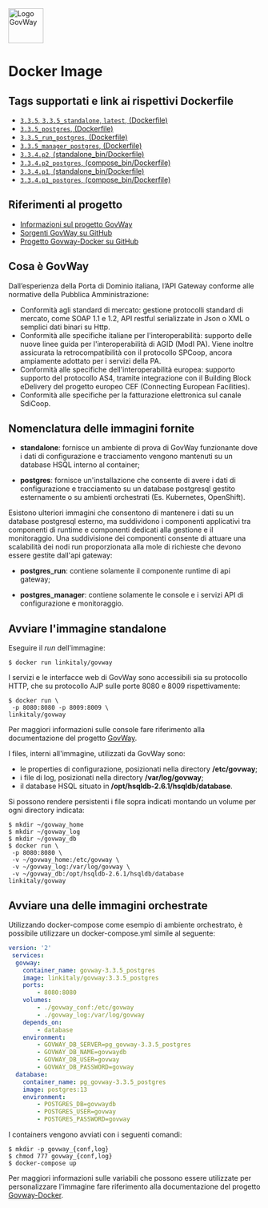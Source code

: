 <img height="70px" alt="Logo GovWay" src="https://govway.org/assets/images/gway_logo.svg">

# Docker Image


## Tags supportati e link ai rispettivi Dockerfile

* [`3.3.5`, `3.3.5_standalone`, `latest`, (Dockerfile)](https://github.com/link-it/govway-docker/blob/gw_3.3.5/govway/Dockerfile.govway)
* [`3.3.5_postgres`, (Dockerfile)](https://github.com/link-it/govway-docker/blob/gw_3.3.5/govway/Dockerfile.govway)
* [`3.3.5_run_postgres`, (Dockerfile)](https://github.com/link-it/govway-docker/blob/gw_3.3.5/govway/Dockerfile.govway)
* [`3.3.5_manager_postgres`, (Dockerfile)](https://github.com/link-it/govway-docker/blob/gw_3.3.5/govway/Dockerfile.govway)
* [`3.3.4.p2`, (standalone_bin/Dockerfile)](https://github.com/link-it/govway-docker/blob/gw_3.3.4.p2/standalone_bin/Dockerfile)
* [`3.3.4.p2_postgres`, (compose_bin/Dockerfile)](https://github.com/link-it/govway-docker/blob/gw_3.3.4.p2/compose_bin/Dockerfile)
* [`3.3.4.p1`, (standalone_bin/Dockerfile)](https://github.com/link-it/govway-docker/blob/gw_3.3.4.p1/standalone_bin/Dockerfile)
* [`3.3.4.p1_postgres`, (compose_bin/Dockerfile)](https://github.com/link-it/govway-docker/blob/gw_3.3.4.p1/compose_bin/Dockerfile)

## Riferimenti al progetto
* [Informazioni sul progetto GovWay](https://govway.org/)
* [Sorgenti GovWay su GitHub](https://github.com/link-it/govway)
* [Progetto Govway-Docker su GitHub](https://github.com/link-it/govway-docker)

## Cosa è GovWay
Dall’esperienza della Porta di Dominio italiana, l’API Gateway conforme alle normative della Pubblica Amministrazione:

* Conformità agli standard di mercato: gestione protocolli standard di mercato, come SOAP 1.1 e 1.2, API restful serializzate in Json o XML o semplici dati binari su Http.
* Conformità alle specifiche italiane per l'interoperabilità: supporto delle nuove linee guida per l'interoperabilità di AGID (ModI PA). Viene inoltre assicurata la retrocompatibilità con il protocollo SPCoop, ancora ampiamente adottato per i servizi della PA.
* Conformità alle specifiche dell'interoperabilità europea: supporto supporto del protocollo AS4, tramite integrazione con il Building Block eDelivery del progetto europeo CEF (Connecting European Facilities).
* Conformità alle specifiche per la fatturazione elettronica sul canale SdiCoop.



## Nomenclatura delle immagini fornite

- **standalone**: fornisce un ambiente di prova di GovWay funzionante dove i dati di configurazione e tracciamento vengono mantenuti su un database HSQL interno al container;

- **postgres**: fornisce un'installazione che consente di avere i dati di configurazione e tracciamento su un database postgresql gestito esternamente o su ambienti orchestrati (Es. Kubernetes, OpenShift).

Esistono ulteriori immagini che consentono di mantenere i dati su un database postgresql esterno, ma suddividono i componenti applicativi tra componenti di runtime e componenti dedicati alla gestione e il monitoraggio. Una suddivisione dei componenti consente di attuare una scalabilità dei nodi run proporzionata alla mole di richieste che devono essere gestite dall'api gateway:

- **postgres_run**: contiene solamente il componente runtime di api gateway;

- **postgres_manager**: contiene solamente le console e i servizi API di configurazione e monitoraggio.


## Avviare l'immagine standalone

Eseguire il _run_ dell'immagine:

```console 
$ docker run linkitaly/govway
```

I servizi e le interfacce web di GovWay sono accessibili sia su protocollo HTTP, che su protocollo AJP sulle porte 8080 e 8009 rispettivamente:


```console 
$ docker run \
 -p 8080:8080 -p 8009:8009 \
linkitaly/govway
```

Per maggiori informazioni sulle console fare riferimento alla documentazione del progetto [GovWay](https://govway.org/documentazione/).

I files, interni all'immagine, utilizzati da GovWay sono: 
- le properties di configurazione, posizionati nella directory **/etc/govway**;
- i file di log, posizionati nella directory **/var/log/govway**;
- il database HSQL situato in **/opt/hsqldb-2.6.1/hsqldb/database**.

Si possono rendere persistenti i file sopra indicati montando un volume per ogni directory indicata:


```console 
$ mkdir ~/govway_home
$ mkdir ~/govway_log
$ mkdir ~/govway_db
$ docker run \
 -p 8080:8080 \
 -v ~/govway_home:/etc/govway \
 -v ~/govway_log:/var/log/govway \
 -v ~/govway_db:/opt/hsqldb-2.6.1/hsqldb/database
linkitaly/govway
```

## Avviare una delle immagini orchestrate

Utilizzando docker-compose come esempio di ambiente orchestrato, è possibile utilizzare un docker-compose.yml simile al seguente:

```yaml
version: '2'
 services:
  govway:
    container_name: govway-3.3.5_postgres
    image: linkitaly/govway:3.3.5_postgres
    ports:
        - 8080:8080
    volumes:
        - ./govway_conf:/etc/govway
        - ./govway_log:/var/log/govway
    depends_on:
        - database
    environment:
        - GOVWAY_DB_SERVER=pg_govway-3.3.5_postgres
        - GOVWAY_DB_NAME=govwaydb
        - GOVWAY_DB_USER=govway
        - GOVWAY_DB_PASSWORD=govway
  database:
    container_name: pg_govway-3.3.5_postgres
    image: postgres:13
    environment:
        - POSTGRES_DB=govwaydb
        - POSTGRES_USER=govway
        - POSTGRES_PASSWORD=govway
```

I containers vengono avviati con i seguenti comandi:

```console
$ mkdir -p govway_{conf,log}
$ chmod 777 govway_{conf,log}
$ docker-compose up
```

Per maggiori informazioni sulle variabili che possono essere utilizzate per personalizzare l'immagine fare riferimento alla documentazione del progetto [Govway-Docker](https://github.com/link-it/govway-docker).
